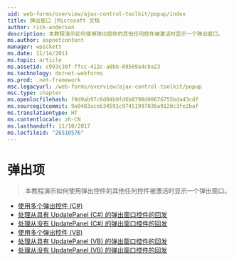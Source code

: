 ```yaml
---
uid: web-forms/overview/ajax-control-toolkit/popup/index
title: 弹出窗口 |Microsoft 文档
author: rick-anderson
description: 本教程演示如何使用弹出控件的其他任何控件被激活时显示一个弹出窗口。
ms.author: aspnetcontent
manager: wpickett
ms.date: 11/14/2011
ms.topic: article
ms.assetid: c993c38f-ffcc-412c-a8bb-09569a4cba23
ms.technology: dotnet-webforms
ms.prod: .net-framework
msc.legacyurl: /web-forms/overview/ajax-control-toolkit/popup
msc.type: chapter
ms.openlocfilehash: f0d9ab97c0d04b0fd6b8798d08676755bda43cdf
ms.sourcegitcommit: 9a9483aceb34591c97451997036a9120c3fe2baf
ms.translationtype: HT
ms.contentlocale: zh-CN
ms.lasthandoff: 11/10/2017
ms.locfileid: "26510576"
---
```

<a name="popup"></a>弹出项
====================
> 本教程演示如何使用弹出控件的其他任何控件被激活时显示一个弹出窗口。


- [使用多个弹出控件 (C#)](using-multiple-popup-controls-cs.md)
- [处理从具有 UpdatePanel (C#) 的弹出窗口控件的回发](handling-postbacks-from-a-popup-control-with-an-updatepanel-cs.md)
- [处理从没有 UpdatePanel (C#) 的弹出窗口控件的回发](handling-postbacks-from-a-popup-control-without-an-updatepanel-cs.md)
- [使用多个弹出控件 (VB)](using-multiple-popup-controls-vb.md)
- [处理从具有 UpdatePanel (VB) 的弹出窗口控件的回发](handling-postbacks-from-a-popup-control-with-an-updatepanel-vb.md)
- [处理从没有 UpdatePanel (VB) 的弹出窗口控件的回发](handling-postbacks-from-a-popup-control-without-an-updatepanel-vb.md)
